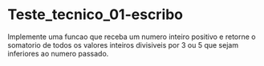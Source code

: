 # Teste_tecnico_01-escribo
Implemente uma funcao que receba um numero inteiro positivo e retorne o somatorio de todos os valores inteiros divisiveis por 3 ou 5 que sejam inferiores ao numero passado.
